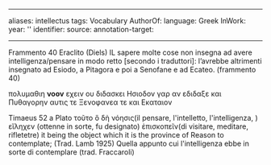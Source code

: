 
---
aliases: intellectus
tags: Vocabulary
AuthorOf: 
language: Greek
InWork: 
year: ''
identifier: 
source: 
annotation-target: 

---


Frammento 40 Eraclito (Diels)
IL sapere molte cose non insegna ad avere intelligenza/pensare in modo retto \[secondo i traduttori]: l’avrebbe altrimenti insegnato ad Esiodo, a Pitagora e poi a Senofane e ad Ecateo. (frammento 40)

πολυμαθιη **νοον** εχειν ου διδασκει  Ησιοδον γαρ αν εδιδαξε και Πυθαγορην αυτις τε Ξενοφανεα τε και Εκαταιον

Timaeus 52 a Plato
τοῦτο ὃ δὴ νόησις(il pensare, l'intelletto, l'intelligenza, ) εἴληχεν (ottenne in sorte, fu designato) ἐπισκοπεῖν(di visitare, meditare, rifletetre)
it being the object which it is the province of Reason to contemplate; (Trad. Lamb 1925)
Quella appunto cui l'intelligenza ebbe in sorte di contemplare (trad. Fraccaroli)
